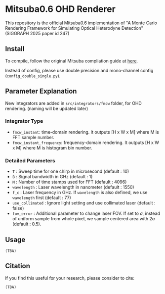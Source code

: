 # Mitsuba0.6 OHD Renderer
This repository is the official Mitsuba0.6 implementation of "A Monte Carlo Rendering Framework for Simulating Optical Heterodyne Detection" (SIGGRAPH 2025 paper id 247)

## Install
To compile, follow the original Mitsuba compliation guide at [here](https://github.com/mitsuba-renderer/mitsuba).

Instead of config, please use double precision and mono-channel config (`config_double_single.py`).

## Parameter Explanation
New integrators are added in `src/integrators/fmcw` folder, for OHD rendering. (naming will be updated later)

### Integrator Type
* `fmcw_instant`: time-domain rendering. It outputs [H x W x M] where M is FFT sample number.
* `fmcw_instant_frequency`: frequency-domain rendering. It outputs [H x W x M] where M is histogram bin number.


### Detailed Parameters
* `T` : Sweep time for one chirp in microsecond (default : 10)
* `B` : Signal bandwidth in GHz (default : 1)
* `M` : Number of time stamps used for FFT (default : 4096)
* `wavelength` : Laser wavelength in nanometer (default : 1550)
* `f_c` : Laser frequency in GHz. If `wavelength` is also defined, we use `wavelength` first (default : 77)
* `use_collimated` : Ignore light setting and use collimated laser (default : false)
* `fov_error` : Additional parameter to change laser FOV. If set to $a$, instead of uniform sample from whole pixel, we sample centered area with $2a$ (default : 0.5).


## Usage
```
(TBA)
```


## Citation
If you find this useful for your research, please consider to cite:
```
(TBA)
```
